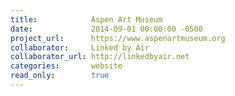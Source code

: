 ```yaml
---
title:            Aspen Art Museum
date:             2014-09-01 00:00:00 -0500
project_url:      https://www.aspenartmuseum.org
collaborator:     Linked by Air
collaborator_url: http://linkedbyair.net
categories:       website
read_only:        true
---
```

